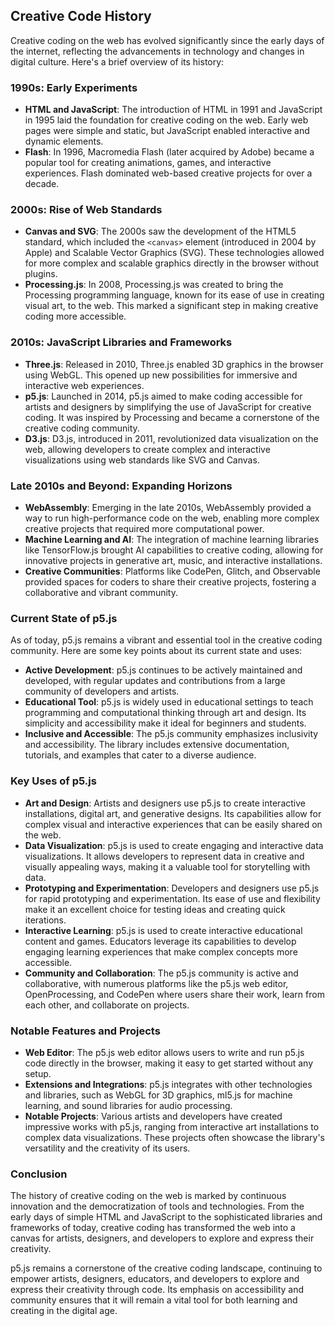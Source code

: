 ## Creative Code History

Creative coding on the web has evolved significantly since the early days of the internet, reflecting the advancements in technology and changes in digital culture. Here's a brief overview of its history:

### 1990s: Early Experiments
- **HTML and JavaScript**: The introduction of HTML in 1991 and JavaScript in 1995 laid the foundation for creative coding on the web. Early web pages were simple and static, but JavaScript enabled interactive and dynamic elements.
- **Flash**: In 1996, Macromedia Flash (later acquired by Adobe) became a popular tool for creating animations, games, and interactive experiences. Flash dominated web-based creative projects for over a decade.

### 2000s: Rise of Web Standards
- **Canvas and SVG**: The 2000s saw the development of the HTML5 standard, which included the `<canvas>` element (introduced in 2004 by Apple) and Scalable Vector Graphics (SVG). These technologies allowed for more complex and scalable graphics directly in the browser without plugins.
- **Processing.js**: In 2008, Processing.js was created to bring the Processing programming language, known for its ease of use in creating visual art, to the web. This marked a significant step in making creative coding more accessible.

### 2010s: JavaScript Libraries and Frameworks
- **Three.js**: Released in 2010, Three.js enabled 3D graphics in the browser using WebGL. This opened up new possibilities for immersive and interactive web experiences.
- **p5.js**: Launched in 2014, p5.js aimed to make coding accessible for artists and designers by simplifying the use of JavaScript for creative coding. It was inspired by Processing and became a cornerstone of the creative coding community.
- **D3.js**: D3.js, introduced in 2011, revolutionized data visualization on the web, allowing developers to create complex and interactive visualizations using web standards like SVG and Canvas.

### Late 2010s and Beyond: Expanding Horizons
- **WebAssembly**: Emerging in the late 2010s, WebAssembly provided a way to run high-performance code on the web, enabling more complex creative projects that required more computational power.
- **Machine Learning and AI**: The integration of machine learning libraries like TensorFlow.js brought AI capabilities to creative coding, allowing for innovative projects in generative art, music, and interactive installations.
- **Creative Communities**: Platforms like CodePen, Glitch, and Observable provided spaces for coders to share their creative projects, fostering a collaborative and vibrant community.

### Current State of p5.js

As of today, p5.js remains a vibrant and essential tool in the creative coding community. Here are some key points about its current state and uses:

- **Active Development**: p5.js continues to be actively maintained and developed, with regular updates and contributions from a large community of developers and artists.
- **Educational Tool**: p5.js is widely used in educational settings to teach programming and computational thinking through art and design. Its simplicity and accessibility make it ideal for beginners and students.
- **Inclusive and Accessible**: The p5.js community emphasizes inclusivity and accessibility. The library includes extensive documentation, tutorials, and examples that cater to a diverse audience.

### Key Uses of p5.js
- **Art and Design**: Artists and designers use p5.js to create interactive installations, digital art, and generative designs. Its capabilities allow for complex visual and interactive experiences that can be easily shared on the web.
- **Data Visualization**: p5.js is used to create engaging and interactive data visualizations. It allows developers to represent data in creative and visually appealing ways, making it a valuable tool for storytelling with data.
- **Prototyping and Experimentation**: Developers and designers use p5.js for rapid prototyping and experimentation. Its ease of use and flexibility make it an excellent choice for testing ideas and creating quick iterations.
- **Interactive Learning**: p5.js is used to create interactive educational content and games. Educators leverage its capabilities to develop engaging learning experiences that make complex concepts more accessible.
- **Community and Collaboration**: The p5.js community is active and collaborative, with numerous platforms like the p5.js web editor, OpenProcessing, and CodePen where users share their work, learn from each other, and collaborate on projects.

### Notable Features and Projects
- **Web Editor**: The p5.js web editor allows users to write and run p5.js code directly in the browser, making it easy to get started without any setup.
- **Extensions and Integrations**: p5.js integrates with other technologies and libraries, such as WebGL for 3D graphics, ml5.js for machine learning, and sound libraries for audio processing.
- **Notable Projects**: Various artists and developers have created impressive works with p5.js, ranging from interactive art installations to complex data visualizations. These projects often showcase the library's versatility and the creativity of its users.

### Conclusion
The history of creative coding on the web is marked by continuous innovation and the democratization of tools and technologies. From the early days of simple HTML and JavaScript to the sophisticated libraries and frameworks of today, creative coding has transformed the web into a canvas for artists, designers, and developers to explore and express their creativity.

p5.js remains a cornerstone of the creative coding landscape, continuing to empower artists, designers, educators, and developers to explore and express their creativity through code. Its emphasis on accessibility and community ensures that it will remain a vital tool for both learning and creating in the digital age.
